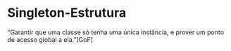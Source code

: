 # Singleton-Estrutura

“Garantir que uma classe só tenha uma única instância, e prover um ponto de acesso global a ela.”[GoF]


